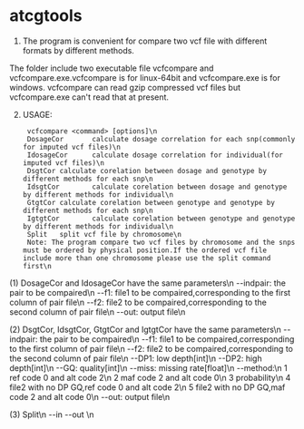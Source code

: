 # atcgtools

1. The program is convenient for compare two vcf file with different formats by different methods.

The folder include two executable file vcfcompare and vcfcompare.exe.vcfcompare is for linux-64bit and vcfcompare.exe is for windows.
vcfcompare can read gzip compressed vcf files but vcfcompare.exe can't read that at present.

2. USAGE:
   
        vcfcompare <command> [options]\n
        DosageCor       calculate dosage correlation for each snp(commonly for imputed vcf files)\n
        IdosageCor      calculate dosage correlation for individual(for imputed vcf files)\n
        DsgtCor calculate corelation between dosage and genotype by different methods for each snp\n
        IdsgtCor        calculate corelation between dosage and genotype by different methods for individual\n
        GtgtCor calculate corelation between genotype and genotype by different methods for each snp\n
        IgtgtCor        calculate corelation between genotype and genotype by different methods for individual\n
        Split   split vcf file by chromosome\n
        Note: The program compare two vcf files by chromosome and the snps must be ordered by physical position.If the ordered vcf file include more than one chromosome please use the split command first\n

(1) DosageCor and IdosageCor have the same parameters\n
    --indpair:      the pair to be compaired\n
    --f1:   file1 to be compaired,corresponding to the first column of pair file\n
    --f2:   file2 to be compaired,corresponding to the second column of pair file\n
    --out:  output file\n
    
(2) DsgtCor, IdsgtCor, GtgtCor and IgtgtCor have the same parameters\n
    --indpair:      the pair to be compaired\n
    --f1:   file1 to be compaired,corresponding to the first column of pair file\n
    --f2:   file2 to be compaired,corresponding to the second column of pair file\n
    --DP1:  low depth[int]\n
    --DP2:  high depth[int]\n
    --GQ:   quality[int]\n
    --miss: missing rate[float]\n
    --method:\n
                    1 ref code 0 and alt code 2\n
                    2 maf code 2 and alt code 0\n
                    3 probability\n
                    4 file2 with no DP GQ,ref code 0 and alt code 2\n
                    5 file2 with no DP GQ,maf code 2 and alt code 0\n
    --out:  output file\n
    
(3) Split\n
    --in <vcf file> --out <output directory>\n
